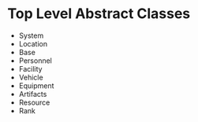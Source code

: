 # Top Level Abstract Classes

- System
- Location
- Base
- Personnel
- Facility
- Vehicle
- Equipment
- Artifacts
- Resource
- Rank 